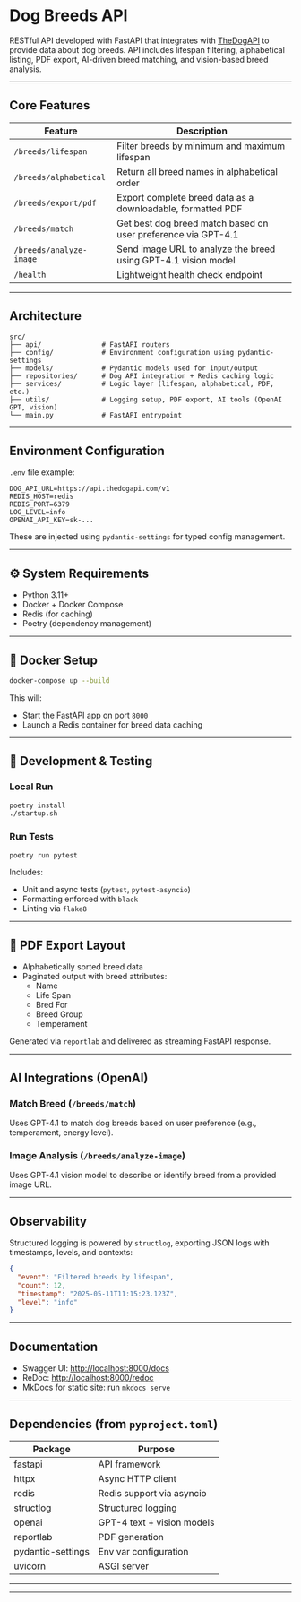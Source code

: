 # Dog Breeds API

RESTful API developed with FastAPI that integrates with [TheDogAPI](https://thedogapi.com) to provide data about dog breeds. 
API includes lifespan filtering, alphabetical listing, PDF export, AI-driven breed matching, and vision-based breed analysis.

---

## Core Features

| Feature                        | Description                                                                 |
|-------------------------------|-----------------------------------------------------------------------------|
| `/breeds/lifespan`            | Filter breeds by minimum and maximum lifespan                              |
| `/breeds/alphabetical`        | Return all breed names in alphabetical order                               |
| `/breeds/export/pdf`          | Export complete breed data as a downloadable, formatted PDF                |
| `/breeds/match`               | Get best dog breed match based on user preference via GPT-4.1              |
| `/breeds/analyze-image`       | Send image URL to analyze the breed using GPT-4.1 vision model             |
| `/health`                     | Lightweight health check endpoint                                          |

---

## Architecture

```
src/
├── api/               # FastAPI routers
├── config/            # Environment configuration using pydantic-settings
├── models/            # Pydantic models used for input/output
├── repositories/      # Dog API integration + Redis caching logic
├── services/          # Logic layer (lifespan, alphabetical, PDF, etc.)
├── utils/             # Logging setup, PDF export, AI tools (OpenAI GPT, vision)
└── main.py            # FastAPI entrypoint
```

---

## Environment Configuration

`.env` file example:

```env
DOG_API_URL=https://api.thedogapi.com/v1
REDIS_HOST=redis
REDIS_PORT=6379
LOG_LEVEL=info
OPENAI_API_KEY=sk-...
```

These are injected using `pydantic-settings` for typed config management.

---

## ⚙️ System Requirements

- Python 3.11+
- Docker + Docker Compose
- Redis (for caching)
- Poetry (dependency management)

---

## 🐳 Docker Setup

```bash
docker-compose up --build
```

This will:
- Start the FastAPI app on port `8000`
- Launch a Redis container for breed data caching

---

## 🧪 Development & Testing

### Local Run

```bash
poetry install
./startup.sh
```

### Run Tests

```bash
poetry run pytest
```

Includes:
- Unit and async tests (`pytest`, `pytest-asyncio`)
- Formatting enforced with `black`
- Linting via `flake8`

---

## 📝 PDF Export Layout

- Alphabetically sorted breed data
- Paginated output with breed attributes:
  - Name
  - Life Span
  - Bred For
  - Breed Group
  - Temperament

Generated via `reportlab` and delivered as streaming FastAPI response.

---

## AI Integrations (OpenAI)

### Match Breed (`/breeds/match`)

Uses GPT-4.1 to match dog breeds based on user preference (e.g., temperament, energy level).

### Image Analysis (`/breeds/analyze-image`)

Uses GPT-4.1 vision model to describe or identify breed from a provided image URL.

---

## Observability

Structured logging is powered by `structlog`, exporting JSON logs with timestamps, levels, and contexts:

```json
{
  "event": "Filtered breeds by lifespan",
  "count": 12,
  "timestamp": "2025-05-11T11:15:23.123Z",
  "level": "info"
}
```

---

## Documentation

- Swagger UI: [http://localhost:8000/docs](http://localhost:8000/docs)
- ReDoc: [http://localhost:8000/redoc](http://localhost:8000/redoc)
- MkDocs for static site: run `mkdocs serve`

---

## Dependencies (from `pyproject.toml`)

| Package           | Purpose                        |
|-------------------|--------------------------------|
| fastapi           | API framework                  |
| httpx             | Async HTTP client              |
| redis             | Redis support via asyncio      |
| structlog         | Structured logging             |
| openai            | GPT-4 text + vision models     |
| reportlab         | PDF generation                 |
| pydantic-settings | Env var configuration          |
| uvicorn           | ASGI server                    |

---



---
